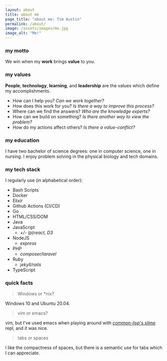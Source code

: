 ```yaml
---
layout: about
title: about me
page_title: "about me: Tim Austin"
permalink: /about/
image: /assets/images/me.jpg
image_alt: "Me!"
---
```


### **my motto**

We win when my **work** brings **value** to you.

### **my values**

**People**, **technology**, **learning**, and **leadership** are the values which define my accomplishments.

- How can I help you? _Can we work together?_
- How does this work for you? _Is there a way to improve this process?_
- Where can we find the answers? _Who are the knowledge experts?_
- How can we build on something? _Is there another way to view the problem?_
- How do my actions affect others? _Is there a value-conflict?_

### **my education**

I have two bachelor of science degrees: one in computer science, one in nursing. I enjoy problem solving in the physical biology and tech domains.

### **my tech stack**

I regularly use (in alphabetical order):

- Bash Scripts
- Docker
- Elixir
- Github Actions (CI/CD)
- Go
- HTML/CSS/DOM
- Java
- JavaScript
  - _+/- (p)react, D3_
- NodeJS
  - _express_
- PHP
  - _composer/laravel_
- Ruby
  - _jekyll/rails_
- TypeScript

### quick facts

> Windows or \*nix?

Windows 10 and Ubuntu 20.04.

> vim or emacs?

vim, but I've used emacs when playing around with [_common-lisp_'s _slime_](https://common-lisp.net/project/slime/) repl, and it was nice.

> tabs or spaces

I like the compactness of spaces, but there is a semantic use for tabs which I can appreciate.
